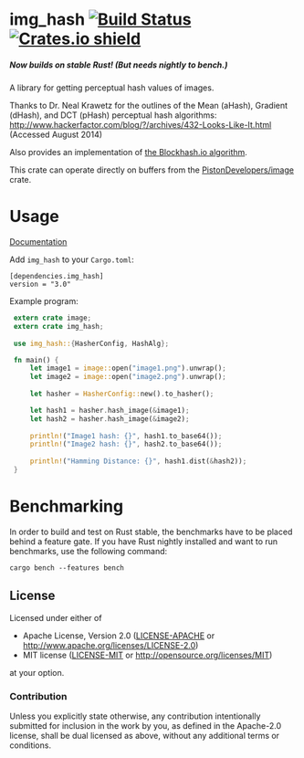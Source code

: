 img_hash [![Build Status](https://travis-ci.org/abonander/img_hash.svg?branch=master)](https://travis-ci.org/abonander/img_hash) [![Crates.io shield](https://img.shields.io/crates/v/img_hash.svg)](https://crates.io/crates/img_hash)
========

##### Now builds on stable Rust! (But needs nightly to bench.)

A library for getting perceptual hash values of images.

Thanks to Dr. Neal Krawetz for the outlines of the Mean (aHash), Gradient (dHash), and DCT (pHash) perceptual hash algorithms:  
http://www.hackerfactor.com/blog/?/archives/432-Looks-Like-It.html (Accessed August 2014)

Also provides an implementation of [the Blockhash.io algorithm](https://web.archive.org/web/20200119143207/http://blockhash.io/).

This crate can operate directly on buffers from the [PistonDevelopers/image][1] crate.

[1]: https://github.com/PistonDevelopers/image 

Usage
=====
[Documentation](https://docs.rs/img_hash)


Add `img_hash` to your `Cargo.toml`:

    [dependencies.img_hash]
    version = "3.0"
    
Example program:

```rust
 extern crate image;
 extern crate img_hash;
 
 use img_hash::{HasherConfig, HashAlg};

 fn main() {
     let image1 = image::open("image1.png").unwrap();
     let image2 = image::open("image2.png").unwrap();
     
     let hasher = HasherConfig::new().to_hasher();

     let hash1 = hasher.hash_image(&image1);
     let hash2 = hasher.hash_image(&image2);
     
     println!("Image1 hash: {}", hash1.to_base64());
     println!("Image2 hash: {}", hash2.to_base64());
     
     println!("Hamming Distance: {}", hash1.dist(&hash2));
 }
```
   
Benchmarking
============

In order to build and test on Rust stable, the benchmarks have to be placed behind a feature gate. If you have Rust nightly installed and want to run benchmarks, use the following command:

```
cargo bench --features bench
```

## License

Licensed under either of

 * Apache License, Version 2.0 ([LICENSE-APACHE](LICENSE-APACHE) or http://www.apache.org/licenses/LICENSE-2.0)
 * MIT license ([LICENSE-MIT](LICENSE-MIT) or http://opensource.org/licenses/MIT)

at your option.

### Contribution

Unless you explicitly state otherwise, any contribution intentionally submitted
for inclusion in the work by you, as defined in the Apache-2.0 license, shall be dual licensed as above, without any
additional terms or conditions.
